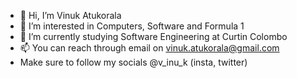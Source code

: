- 👋 Hi, I’m Vinuk Atukorala
- 👀 I’m interested in Computers, Software and Formula 1
- 🌱 I’m currently studying Software Engineering at Curtin Colombo
- 📫 You can reach through email on vinuk.atukorala@gmail.com
- Make sure to follow my socials @v_inu_k (insta, twitter)

<!---
v-inu-k/v-inu-k is a ✨ special ✨ repository because its `README.md` (this file) appears on your GitHub profile.
You can click the Preview link to take a look at your changes.
--->
